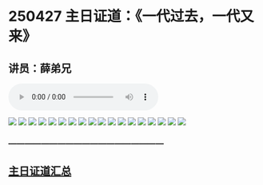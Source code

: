 # 250427 主日证道：《一代过去，一代又来》
## 讲员：薛弟兄

<audio controls src="./250427.mp3"></audio>


![](./01.JPG)
![](./02.JPG)
![](./03.JPG)
![](./04.JPG)
![](./05.JPG)
![](./06.JPG)
![](./07.JPG)
![](./08.JPG)
![](./09.JPG)
![](./10.JPG)
![](./11.JPG)
![](./12.JPG)
![](./13.JPG)
![](./14.JPG)
![](./15.JPG)
![](./16.JPG)
![](./17.JPG)
![](./18.JPG)


### ———————————————————

## [主日证道汇总](https://nccchurch.github.io/Sermons/)


